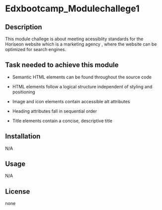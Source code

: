 # Edxbootcamp_Modulechallege1

## Description

This module challege is about meeting acessiblity standards for the Horiseon website which is a marketing agency , where the website can be optimized for search engines.

## Task needed to achieve this module

* Semantic HTML elements can be found throughout the source code

* HTML elements follow a logical structure independent of styling and positioning

* Image and icon elements contain accessible alt attributes

* Heading attributes fall in sequential order

* Title elements contain a concise, descriptive title

## Installation

N/A

## Usage 

N/A

## License

none






